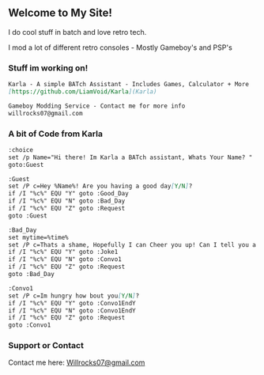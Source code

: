 ## Welcome to My Site!

I do cool stuff in batch and love retro tech.

I mod a lot of different retro consoles - Mostly Gameboy's and PSP's

### Stuff im working on!

```markdown
Karla - A simple BATch Assistant - Includes Games, Calculator + More
[https://github.com/LiamVoid/Karla](Karla)

Gameboy Modding Service - Contact me for more info
willrocks07@gmail.com
```

### A bit of Code from Karla
```markdown
:choice
set /p Name="Hi there! Im Karla a BATch assistant, Whats Your Name? "
goto:Guest

:Guest
set /P c=Hey %Name%! Are you having a good day[Y/N]?
if /I "%c%" EQU "Y" goto :Good_Day
if /I "%c%" EQU "N" goto :Bad_Day
if /I "%c%" EQU "Z" goto :Request
goto :Guest

:Bad_Day
set mytime=%time%
set /P c=Thats a shame, Hopefully I can Cheer you up! Can I tell you a joke[Y/N]?
if /I "%c%" EQU "Y" goto :Joke1
if /I "%c%" EQU "N" goto :Convo1
if /I "%c%" EQU "Z" goto :Request
goto :Bad_Day

:Convo1
set /P c=Im hungry how bout you[Y/N]?
if /I "%c%" EQU "Y" goto :Convo1EndY
if /I "%c%" EQU "N" goto :Convo1EndY
if /I "%c%" EQU "Z" goto :Request
goto :Convo1
```


<script src="https://gist.github.com/LiamVoid/42ce885968ab72d48685a5932ca45e37.js"></script>


### Support or Contact

Contact me here:
Willrocks07@gmail.com
